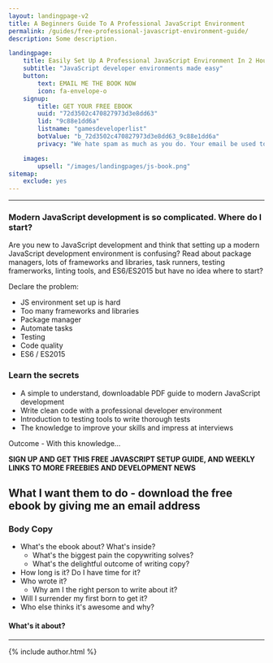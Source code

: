 ```yaml
---
layout: landingpage-v2
title: A Beginners Guide To A Professional JavaScript Environment
permalink: /guides/free-professional-javascript-environment-guide/
description: Some description.

landingpage:
    title: Easily Set Up A Professional JavaScript Environment In 2 Hours
    subtitle: "JavaScript developer environments made easy"
    button:
        text: EMAIL ME THE BOOK NOW
        icon: fa-envelope-o
    signup:
        title: GET YOUR FREE EBOOK
        uuid: "72d3502c470827973d3e8dd63"
        lid: "9c88e1dd6a"
        listname: "gamesdeveloperlist"
        botValue: "b_72d3502c470827973d3e8dd63_9c88e1dd6a"
        privacy: "We hate spam as much as you do. Your email be used to send you the ebook and for occasional freebies and JavaScript articles."

    images:
        upsell: "/images/landingpages/js-book.png"
sitemap:
    exclude: yes
---
```


***

### Modern JavaScript development is so complicated. Where do I start?

Are you new to JavaScript development and think that setting up a modern JavaScript development environment is confusing? Read about package managers, lots of frameworks and libraries, task runners, testing framerworks, linting tools, and ES6/ES2015 but have no idea where to start?

Declare the problem:

* JS environment set up is hard
* Too many frameworks and libraries
* Package manager
* Automate tasks
* Testing
* Code quality
* ES6 / ES2015 

### Learn the secrets

* A simple to understand, downloadable PDF guide to modern JavaScript development
* Write clean code with a professional developer environment
* Introduction to testing tools to write thorough tests
* The knowledge to improve your skills and impress at interviews

Outcome - With this knowledge...

**SIGN UP AND GET THIS FREE JAVASCRIPT SETUP GUIDE, AND WEEKLY LINKS TO MORE FREEBIES AND DEVELOPMENT NEWS**

## What I want them to do - download the free ebook by giving me an email address

### Body Copy

* What's the ebook about? What's inside?
    * What's the biggest pain the copywriting solves?
    * What's the delightful outcome of writing copy?
* How long is it? Do I have time for it?
* Who wrote it?
    * Why am I the right person to write about it?
* Will I surrender my first born to get it?
* Who else thinks it's awesome and why?

#### What's it about?


***

{% include author.html %}